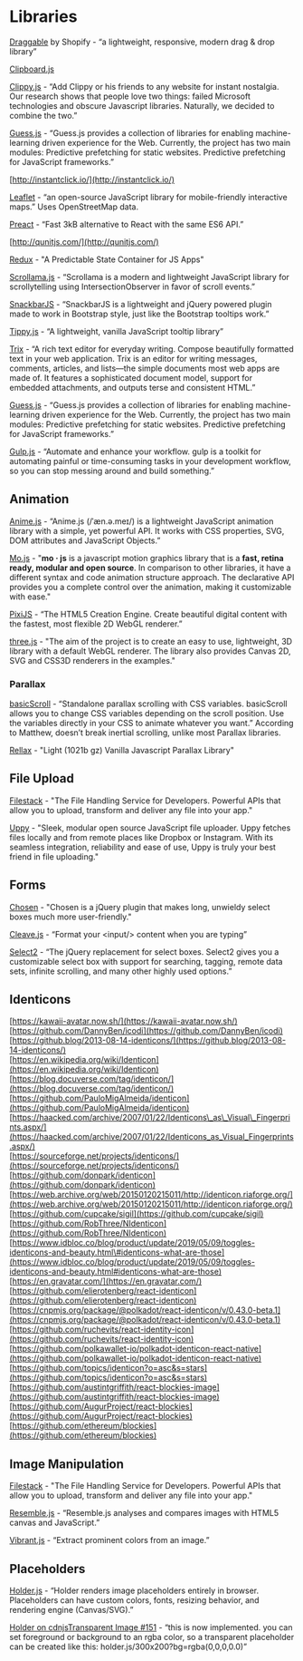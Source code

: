 # Libraries

[Draggable](https://shopify.github.io/draggable/) by Shopify - “a lightweight, responsive, modern drag & drop library”

[Clipboard.js](https://clipboardjs.com/)

[Clippy.js](https://www.smore.com/clippy-js) - “Add Clippy or his friends to any website for instant nostalgia. Our research shows that people love two things: failed Microsoft technologies and obscure Javascript libraries. Naturally, we decided to combine the two.”

[Guess.js](https://guess-js.github.io/docs) - “Guess.js provides a collection of libraries for enabling machine-learning driven experience for the Web. Currently, the project has two main modules: Predictive prefetching for static websites. Predictive prefetching for JavaScript frameworks.”

[http://instantclick.io/](http://instantclick.io/)

[Leaflet](https://leafletjs.com) - “an open-source JavaScript library for mobile-friendly interactive maps.” Uses OpenStreetMap data.

[Preact](https://preactjs.com/) - “Fast 3kB alternative to React with the same ES6 API.”

[http://qunitjs.com/](http://qunitjs.com/)

[Redux](https://redux.js.org/) - "A Predictable State Container for JS Apps"

[Scrollama.js](https://pudding.cool/process/introducing-scrollama/?utm_source=frontendfocus&utm_medium=email) - “Scrollama is a modern and lightweight JavaScript library for scrollytelling using IntersectionObserver in favor of scroll events.”

[SnackbarJS](http://fezvrasta.github.io/snackbarjs/) - “SnackbarJS is a lightweight and jQuery powered plugin made to work in Bootstrap style, just like the Bootstrap tooltips work.”

[Tippy.js](https://atomiks.github.io/tippyjs/) - “A lightweight, vanilla JavaScript tooltip library”

[Trix](https://trix-editor.org/) - “A rich text editor for everyday writing. Compose beautifully formatted text in your web application. Trix is an editor for writing messages, comments, articles, and lists—the simple documents most web apps are made of. It features a sophisticated document model, support for embedded attachments, and outputs terse and consistent HTML.”

[Guess.js](https://guess-js.github.io/docs) - “Guess.js provides a collection of libraries for enabling machine-learning driven experience for the Web. Currently, the project has two main modules: Predictive prefetching for static websites. Predictive prefetching for JavaScript frameworks.”

[Gulp.js](https://gulpjs.com/) - “Automate and enhance your workflow. gulp is a toolkit for automating painful or time-consuming tasks in your development workflow, so you can stop messing around and build something.”

## Animation

[Anime.js](https://animejs.com/) - “Anime.js \(/ˈæn.ə.meɪ/\) is a lightweight JavaScript animation library with a simple, yet powerful API. It works with CSS properties, SVG, DOM attributes and JavaScript Objects.”

[Mo.js](https://github.com/mojs/mojs) - "**mo · js** is a javascript motion graphics library that is a **fast, retina ready, modular and open source**. In comparison to other libraries, it have a different syntax and code animation structure approach. The declarative API provides you a complete control over the animation, making it customizable with ease."

[PixiJS](http://www.pixijs.com/) - “The HTML5 Creation Engine. Create beautiful digital content with the fastest, most flexible 2D WebGL renderer.”

[three.js](https://threejs.org/) - "The aim of the project is to create an easy to use, lightweight, 3D library with a default WebGL renderer. The library also provides Canvas 2D, SVG and CSS3D renderers in the examples."

### Parallax

[basicScroll](https://basicscroll.electerious.com/?ref=webdesignernews.com) - “Standalone parallax scrolling with CSS variables. basicScroll allows you to change CSS variables depending on the scroll position. Use the variables directly in your CSS to animate whatever you want.” According to Matthew, doesn’t break inertial scrolling, unlike most Parallax libraries.

[Rellax](https://dixonandmoe.com/rellax/) - "Light \(1021b gz\) Vanilla Javascript Parallax Library"

## File Upload

[Filestack](https://www.filestack.com/) - "The File Handling Service for Developers. Powerful APIs that allow you to upload, transform and deliver any file into your app."

[Uppy](https://uppy.io/) - "Sleek, modular open source JavaScript file uploader. Uppy fetches files locally and from remote places like Dropbox or Instagram. With its seamless integration, reliability and ease of use, Uppy is truly your best friend in file uploading."

## Forms

[Chosen](https://harvesthq.github.io/chosen/) - "Chosen is a jQuery plugin that makes long, unwieldy select boxes much more user-friendly."

[Cleave.js](https://nosir.github.io/cleave.js/?utm_source=hackernewsletter&utm_medium=email&utm_term=code) - “Format your &lt;input/&gt; content when you are typing”

[Select2](https://select2.org/) - “The jQuery replacement for select boxes. Select2 gives you a customizable select box with support for searching, tagging, remote data sets, infinite scrolling, and many other highly used options.”

## Identicons

[https://kawaii-avatar.now.sh/](https://kawaii-avatar.now.sh/)  
[https://github.com/DannyBen/icodi](https://github.com/DannyBen/icodi)  
[https://github.blog/2013-08-14-identicons/](https://github.blog/2013-08-14-identicons/)  
[https://en.wikipedia.org/wiki/Identicon](https://en.wikipedia.org/wiki/Identicon)  
[https://blog.docuverse.com/tag/identicon/](https://blog.docuverse.com/tag/identicon/)  
[https://github.com/PauloMigAlmeida/identicon](https://github.com/PauloMigAlmeida/identicon)  
[https://haacked.com/archive/2007/01/22/Identicons\_as\_Visual\_Fingerprints.aspx/](https://haacked.com/archive/2007/01/22/Identicons_as_Visual_Fingerprints.aspx/)  
[https://sourceforge.net/projects/identicons/](https://sourceforge.net/projects/identicons/)  
[https://github.com/donpark/identicon](https://github.com/donpark/identicon)  
[https://web.archive.org/web/20150120215011/http://identicon.riaforge.org/](https://web.archive.org/web/20150120215011/http://identicon.riaforge.org/)  
[https://github.com/cupcake/sigil](https://github.com/cupcake/sigil)  
[https://github.com/RobThree/NIdenticon](https://github.com/RobThree/NIdenticon)  
[https://www.idbloc.co/blog/product/update/2019/05/09/toggles-identicons-and-beauty.html\#identicons-what-are-those](https://www.idbloc.co/blog/product/update/2019/05/09/toggles-identicons-and-beauty.html#identicons-what-are-those)  
[https://en.gravatar.com/](https://en.gravatar.com/)  
[https://github.com/elierotenberg/react-identicon](https://github.com/elierotenberg/react-identicon)  
[https://cnpmjs.org/package/@polkadot/react-identicon/v/0.43.0-beta.1](https://cnpmjs.org/package/@polkadot/react-identicon/v/0.43.0-beta.1)  
[https://github.com/ruchevits/react-identity-icon](https://github.com/ruchevits/react-identity-icon)  
[https://github.com/polkawallet-io/polkadot-identicon-react-native](https://github.com/polkawallet-io/polkadot-identicon-react-native)  
[https://github.com/topics/identicon?o=asc&s=stars](https://github.com/topics/identicon?o=asc&s=stars)  
[https://github.com/austintgriffith/react-blockies-image](https://github.com/austintgriffith/react-blockies-image)  
[https://github.com/AugurProject/react-blockies](https://github.com/AugurProject/react-blockies)  
[https://github.com/ethereum/blockies](https://github.com/ethereum/blockies)

## Image Manipulation

[Filestack](https://www.filestack.com/) - "The File Handling Service for Developers. Powerful APIs that allow you to upload, transform and deliver any file into your app."

[Resemble.js](http://huddleeng.github.io/Resemble.js/) - “Resemble.js analyses and compares images with HTML5 canvas and JavaScript.”

[Vibrant.js](http://jariz.github.io/vibrant.js/) - “Extract prominent colors from an image.”

## Placeholders

[Holder.js](http://holderjs.com/) - “Holder renders image placeholders entirely in browser. Placeholders can have custom colors, fonts, resizing behavior, and rendering engine \(Canvas/SVG\).”

[Holder on cdnjs](https://cdnjs.com/libraries/holder)[Transparent Image \#151](https://github.com/imsky/holder/issues/151) - “this is now implemented. you can set foreground or background to an rgba color, so a transparent placeholder can be created like this: holder.js/300x200?bg=rgba\(0,0,0,0.0\)”



